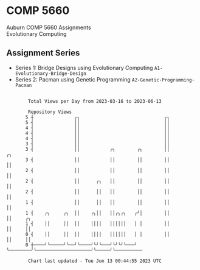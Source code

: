 # COMP 5660
Auburn COMP 5660 Assignments  
Evolutionary Computing

## Assignment Series
- Series 1: Bridge Designs using Evolutionary Computing `A1-Evolutionary-Bridge-Design`
- Series 2: Pacman using Genetic Programming `A2-Genetic-Programming-Pacman`

```

        Total Views per Day from 2023-03-16 to 2023-06-13

        Repository Views
       5 ┼               ╭╮                               ╭╮
       5 ┤               ││                               ││
       4 ┤               ││                               ││
       4 ┤               ││                               ││
       4 ┤               ││                               ││
       3 ┤               ││                               ││
       3 ┤               ││           ╭╮        ╭╮        ││                    ╭╮
       3 ┤               ││           ││        ││        ││                    ││
       2 ┤               ││           ││        ││        ││                    ││
       2 ┤               ││      ╭╮   ││        ││        ││                    ││
       2 ┤               ││      ││   ││        ││        ││                    ││
       1 ┤               ││      ││   ││        ││        ││                    ││
       1 ┤    ╭╮     ╭╮  ││    ╭╮││   ││╭╮╭╮   ╭╯│        ││                    ││     ╭╮
       1 ┤    ││     ││  ││    ││││   ││││││   │ │        ││                    ││     ││
       0 ┤    ││     ││  ││    ││││   ││││││   │ │        ││                    ││     ││
       0 ┼────╯╰─────╯╰──╯╰────╯╰╯╰───╯╰╯╰╯╰───╯ ╰────────╯╰────────────────────╯╰─────╯╰──────────

        Chart last updated - Tue Jun 13 00:44:55 2023 UTC
        
```
